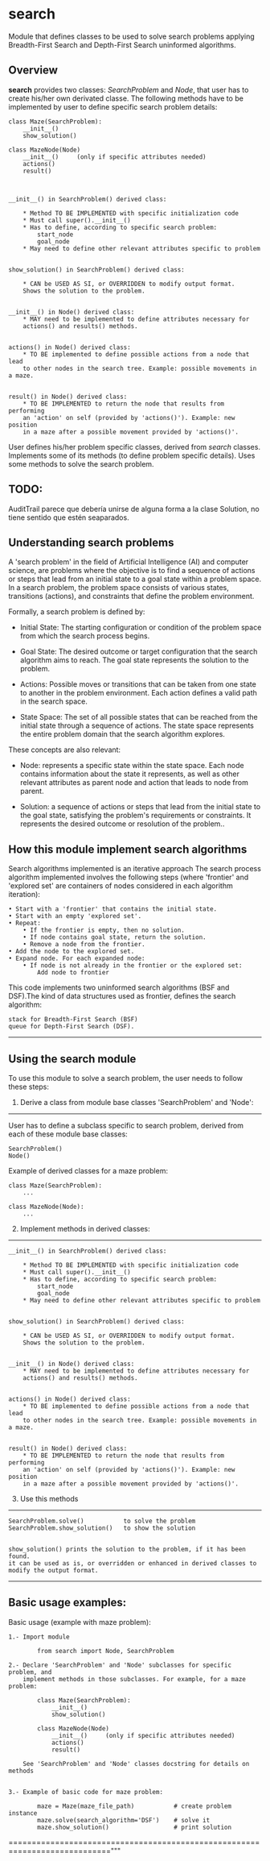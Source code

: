 # search
Module that defines classes to be used to solve search problems applying Breadth-First Search and Depth-First Search uninformed algorithms.


## Overview
**search** provides two classes: *SearchProblem* and *Node*, that user has to create his/her own derivated classe.
The following methods have to be implemented by user to define specific search problem details:

    class Maze(SearchProblem):
        __init__()
        show_solution()

    class MazeNode(Node)
        __init__()     (only if specific attributes needed)
        actions()
        result()



    __init__() in SearchProblem() derived class:

        * Method TO BE IMPLEMENTED with specific initialization code
        * Must call super().__init__()
        * Has to define, according to specific search problem:
            start_node
            goal_node
        * May need to define other relevant attributes specific to problem


    show_solution() in SearchProblem() derived class:

        * CAN be USED AS SI, or OVERRIDDEN to modify output format.
        Shows the solution to the problem.


    __init__() in Node() derived class:
        * MAY need to be implemented to define attributes necessary for
        actions() and results() methods.


    actions() in Node() derived class:
        * TO BE implemented to define possible actions from a node that lead
        to other nodes in the search tree. Example: possible movements in a maze.


    result() in Node() derived class:
        * TO BE IMPLEMENTED to return the node that results from performing
        an 'action' on self (provided by 'actions()'). Example: new position
        in a maze after a possible movement provided by 'actions()'.


User defines his/her problem specific classes, derived from *search* classes. Implements some of its methods (to define problem specific details). Uses some methods to solve the search problem.





## TODO:
AuditTrail parece que debería unirse de alguna forma a la clase Solution,
no tiene sentido que estén seaparados.




## Understanding search problems

A 'search problem' in the field of Artificial Intelligence (AI) and computer science, are problems where the objective is to find a sequence of actions or steps  that lead from an initial state to a goal state within a problem space. In a search problem, the problem space consists of various states, transitions  (actions), and constraints that define the problem environment.

Formally, a search problem is defined by:

 - Initial State: The starting configuration or condition of the problem space
   from which the search process begins.

 - Goal State: The desired outcome or target configuration that the search
   algorithm aims to reach. The goal state represents the solution to the
   problem.

 - Actions: Possible moves or transitions that can be taken from one state to
   another in the problem environment. Each action defines a valid path in the
   search space.

 - State Space: The set of all possible states that can be reached from the
   initial state through a sequence of actions. The state space represents the
   entire problem domain that the search algorithm explores.


These concepts are also relevant:

 - Node: represents a specific state within the state space. Each node contains information about the state it represents, as well as other relevant attributes as parent node and action that leads to node from parent.

 - Solution: a sequence of actions or steps that lead from the initial state to the goal state, satisfying the problem's requirements or constraints. It represents the desired outcome or resolution of the problem..



## How this module implement search algorithms

Search algorithms implemented is an iterative approach
The search process algorithm implemented involves the following steps (where
'frontier' and 'explored set' are containers of nodes considered in each
algorithm iteration):

    • Start with a 'frontier' that contains the initial state.
    • Start with an empty 'explored set'.
    • Repeat:
        • If the frontier is empty, then no solution.
        • If node contains goal state, return the solution.
        • Remove a node from the frontier.
    • Add the node to the explored set.
    • Expand node. For each expanded node:
        • If node is not already in the frontier or the explored set:
            Add node to frontier

This code implements two uninformed search algorithms (BSF and DSF).The kind of
data structures used as frontier, defines the search algorithm:

    stack for Breadth-First Search (BSF)
    queue for Depth-First Search (DSF).


------------------------------------------------------------------------------
Using the search module
------------------------------------------------------------------------------

To use this module to solve a search problem, the user needs to follow these
steps:

1) Derive a class from module base classes 'SearchProblem' and 'Node':
------------------------------------------------------------------------------

User has to define a subclass specific to search problem, derived from each of
these module base classes:

    SearchProblem()
    Node()

Example of derived classes for a maze problem:

    class Maze(SearchProblem):
        ...

    class MazeNode(Node):
        ...

2) Implement methods in derived classes:
------------------------------------------------------------------------------

    __init__() in SearchProblem() derived class:

        * Method TO BE IMPLEMENTED with specific initialization code
        * Must call super().__init__()
        * Has to define, according to specific search problem:
            start_node
            goal_node
        * May need to define other relevant attributes specific to problem


    show_solution() in SearchProblem() derived class:

        * CAN be USED AS SI, or OVERRIDDEN to modify output format.
        Shows the solution to the problem.


    __init__() in Node() derived class:
        * MAY need to be implemented to define attributes necessary for
        actions() and results() methods.


    actions() in Node() derived class:
        * TO BE implemented to define possible actions from a node that lead
        to other nodes in the search tree. Example: possible movements in a maze.


    result() in Node() derived class:
        * TO BE IMPLEMENTED to return the node that results from performing
        an 'action' on self (provided by 'actions()'). Example: new position
        in a maze after a possible movement provided by 'actions()'.


3) Use this methods
------------------------------------------------------------------------------

    SearchProblem.solve()           to solve the problem
    SearchProblem.show_solution()   to show the solution


    show_solution() prints the solution to the problem, if it has been found.
    it can be used as is, or overridden or enhanced in derived classes to
    modify the output format.


------------------------------------------------------------------------------
Basic usage examples:
------------------------------------------------------------------------------

Basic usage (example with maze problem):

    1.- Import module

            from search import Node, SearchProblem

    2.- Declare 'SearchProblem' and 'Node' subclasses for specific problem, and
        implement methods in those subclasses. For example, for a maze problem:

            class Maze(SearchProblem):
                __init__()
                show_solution()

            class MazeNode(Node)
                __init__()     (only if specific attributes needed)
                actions()
                result()

        See 'SearchProblem' and 'Node' classes docstring for details on methods


    3.- Example of basic code for maze problem:

            maze = Maze(maze_file_path)           # create problem instance
            maze.solve(search_algorithm='DSF')    # solve it
            maze.show_solution()                  # print solution





============================================================================"""
